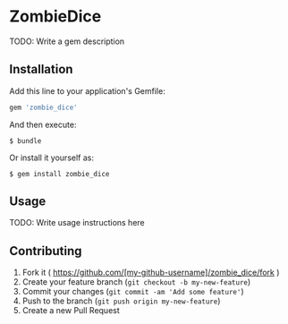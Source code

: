 # ZombieDice

TODO: Write a gem description

## Installation

Add this line to your application's Gemfile:

```ruby
gem 'zombie_dice'
```

And then execute:

    $ bundle

Or install it yourself as:

    $ gem install zombie_dice

## Usage

TODO: Write usage instructions here

## Contributing

1. Fork it ( https://github.com/[my-github-username]/zombie_dice/fork )
2. Create your feature branch (`git checkout -b my-new-feature`)
3. Commit your changes (`git commit -am 'Add some feature'`)
4. Push to the branch (`git push origin my-new-feature`)
5. Create a new Pull Request
